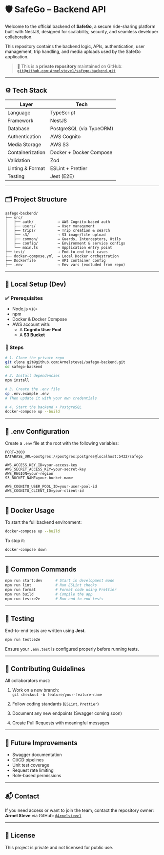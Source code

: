 # 🛡️ SafeGo – Backend API

Welcome to the official backend of **SafeGo**, a secure ride-sharing platform built with NestJS, designed for scalability, security, and seamless developer collaboration.

This repository contains the backend logic, APIs, authentication, user management, trip handling, and media uploads used by the SafeGo application.

> 🚧 This is a **private repository** maintained on GitHub: [`git@github.com:Armelsteve1/safego-backend.git`](git@github.com:Armelsteve1/safego-backend.git)

---

## ⚙️ Tech Stack

| Layer                | Tech                        |
|---------------------|-----------------------------|
| Language            | TypeScript                  |
| Framework           | NestJS                      |
| Database            | PostgreSQL (via TypeORM)    |
| Authentication      | AWS Cognito                 |
| Media Storage       | AWS S3                      |
| Containerization    | Docker + Docker Compose     |
| Validation          | Zod                         |
| Linting & Format    | ESLint + Prettier           |
| Testing             | Jest (E2E)                  |

---

## 🗂️ Project Structure

```
safego-backend/
├── src/
│   ├── auth/           → AWS Cognito-based auth
│   ├── users/          → User management
│   ├── trips/          → Trip creation & search
│   ├── s3/             → S3 image/file upload
│   ├── common/         → Guards, Interceptors, Utils
│   ├── config/         → Environment & service configs
│   └── main.ts         → Application entry point
├── test/               → End-to-end test cases
├── docker-compose.yml  → Local Docker orchestration
├── Dockerfile          → API container config
├── .env                → Env vars (excluded from repo)
```

---

## 🧪 Local Setup (Dev)

### ✅ Prerequisites

- Node.js `v18+`
- npm
- Docker & Docker Compose
- AWS account with:
  - A **Cognito User Pool**
  - A **S3 Bucket**

### 🚀 Steps

```bash
# 1. Clone the private repo
git clone git@github.com:Armelsteve1/safego-backend.git
cd safego-backend

# 2. Install dependencies
npm install

# 3. Create the .env file
cp .env.example .env
# Then update it with your own credentials

# 4. Start the backend + PostgreSQL
docker-compose up --build
```

---

## 🔐 .env Configuration

Create a `.env` file at the root with the following variables:

```env
PORT=3000
DATABASE_URL=postgres://postgres:postgres@localhost:5432/safego

AWS_ACCESS_KEY_ID=your-access-key
AWS_SECRET_ACCESS_KEY=your-secret-key
AWS_REGION=your-region
S3_BUCKET_NAME=your-bucket-name

AWS_COGNITO_USER_POOL_ID=your-user-pool-id
AWS_COGNITO_CLIENT_ID=your-client-id
```

---

## 🐳 Docker Usage

To start the full backend environment:

```bash
docker-compose up --build
```

To stop it:

```bash
docker-compose down
```

---

## 🧹 Common Commands

```bash
npm run start:dev      # Start in development mode
npm run lint           # Run ESLint checks
npm run format         # Format code using Prettier
npm run build          # Compile the app
npm run test:e2e       # Run end-to-end tests
```

---

## 🧪 Testing

End-to-end tests are written using **Jest**.

```bash
npm run test:e2e
```

Ensure your `.env.test` is configured properly before running tests.

---

## 🤝 Contributing Guidelines

All collaborators must:

1. Work on a new branch:  
   `git checkout -b feature/your-feature-name`

2. Follow coding standards (`ESLint`, `Prettier`)
3. Document any new endpoints (Swagger coming soon)
4. Create Pull Requests with meaningful messages

---

## 📂 Future Improvements

- Swagger documentation
- CI/CD pipelines
- Unit test coverage
- Request rate limiting
- Role-based permissions

---

## 📬 Contact

If you need access or want to join the team, contact the repository owner:  
**Armel Steve** via GitHub: [`@Armelsteve1`](https://github.com/Armelsteve1)

---

## 📄 License

This project is private and not licensed for public use.
